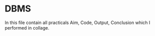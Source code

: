 # DBMS

In this file contain all practicals Aim, Code, Output, Conclusion which I performed in collage.
